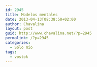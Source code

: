 ```yaml
---
id: 2945
title: Modelos mentales
date: 2013-04-13T08:38:50+02:00
author: Chavalina
layout: post
guid: http://www.chavalina.net/?p=2945
permalink: /?p=2945
categories:
  - Sólo mío
tags:
  - vostok
---
```

